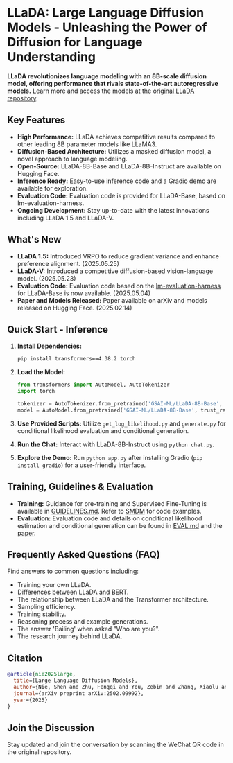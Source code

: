 # LLaDA: Large Language Diffusion Models - Unleashing the Power of Diffusion for Language Understanding

**LLaDA revolutionizes language modeling with an 8B-scale diffusion model, offering performance that rivals state-of-the-art autoregressive models.**  Learn more and access the models at the [original LLaDA repository](https://github.com/ML-GSAI/LLaDA).

## Key Features

*   **High Performance:** LLaDA achieves competitive results compared to other leading 8B parameter models like LLaMA3.
*   **Diffusion-Based Architecture:** Utilizes a masked diffusion model, a novel approach to language modeling.
*   **Open-Source:**  LLaDA-8B-Base and LLaDA-8B-Instruct are available on Hugging Face.
*   **Inference Ready:**  Easy-to-use inference code and a Gradio demo are available for exploration.
*   **Evaluation Code:**  Evaluation code is provided for LLaDA-Base, based on lm-evaluation-harness.
*   **Ongoing Development:**  Stay up-to-date with the latest innovations including LLaDA 1.5 and LLaDA-V.

## What's New
*   **LLaDA 1.5:** Introduced VRPO to reduce gradient variance and enhance preference alignment. (2025.05.25)
*   **LLaDA-V:** Introduced a competitive diffusion-based vision-language model. (2025.05.23)
*   **Evaluation Code:** Evaluation code based on the [lm-evaluation-harness](https://github.com/EleutherAI/lm-evaluation-harness) for LLaDA-Base is now available. (2025.05.04)
*   **Paper and Models Released:**  Paper available on arXiv and models released on Hugging Face. (2025.02.14)

## Quick Start - Inference

1.  **Install Dependencies:**

    ```bash
    pip install transformers==4.38.2 torch
    ```

2.  **Load the Model:**

    ```python
    from transformers import AutoModel, AutoTokenizer
    import torch

    tokenizer = AutoTokenizer.from_pretrained('GSAI-ML/LLaDA-8B-Base', trust_remote_code=True)
    model = AutoModel.from_pretrained('GSAI-ML/LLaDA-8B-Base', trust_remote_code=True, torch_dtype=torch.bfloat16)
    ```
3.  **Use Provided Scripts:** Utilize `get_log_likelihood.py` and `generate.py` for conditional likelihood evaluation and conditional generation.

4.  **Run the Chat:** Interact with LLaDA-8B-Instruct using `python chat.py`.

5.  **Explore the Demo:** Run `python app.py` after installing Gradio (`pip install gradio`) for a user-friendly interface.

## Training, Guidelines & Evaluation

*   **Training:** Guidance for pre-training and Supervised Fine-Tuning is available in [GUIDELINES.md](GUIDELINES.md).  Refer to [SMDM](https://github.com/ML-GSAI/SMDM) for code examples.
*   **Evaluation:**  Evaluation code and details on conditional likelihood estimation and conditional generation can be found in [EVAL.md](EVAL.md) and the [paper](https://arxiv.org/abs/2502.09992).

## Frequently Asked Questions (FAQ)

Find answers to common questions including:

*   Training your own LLaDA.
*   Differences between LLaDA and BERT.
*   The relationship between LLaDA and the Transformer architecture.
*   Sampling efficiency.
*   Training stability.
*   Reasoning process and example generations.
*   The answer 'Bailing' when asked "Who are you?".
*   The research journey behind LLaDA.

## Citation

```bibtex
@article{nie2025large,
  title={Large Language Diffusion Models},
  author={Nie, Shen and Zhu, Fengqi and You, Zebin and Zhang, Xiaolu and Ou, Jingyang and Hu, Jun and Zhou, Jun and Lin, Yankai and Wen, Ji-Rong and Li, Chongxuan},
  journal={arXiv preprint arXiv:2502.09992},
  year={2025}
}
```

## Join the Discussion

Stay updated and join the conversation by scanning the WeChat QR code in the original repository.